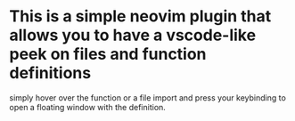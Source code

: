 # This is a simple neovim plugin that allows you to have a vscode-like peek on files and function definitions

simply hover over the function or a file import and press your keybinding to open a floating window with the definition.
